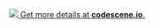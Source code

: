 [![](https://codescene.io/projects/6644/status.svg) 
Get more details at **codescene.io**.](https://codescene.io/projects/6644/jobs/latest-successful/results)
